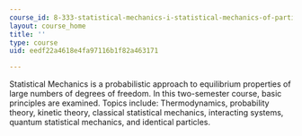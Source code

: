 ```yaml
---
course_id: 8-333-statistical-mechanics-i-statistical-mechanics-of-particles-fall-2013
layout: course_home
title: ''
type: course
uid: eedf22a4618e4fa97116b1f82a463171

---
```

Statistical Mechanics is a probabilistic approach to equilibrium properties of large numbers of degrees of freedom. In this two-semester course, basic principles are examined. Topics include: Thermodynamics, probability theory, kinetic theory, classical statistical mechanics, interacting systems, quantum statistical mechanics, and identical particles.
